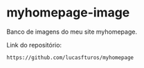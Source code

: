 # myhomepage-image

Banco de imagens do meu site myhomepage.

Link do repositório:

```
https://github.com/lucasfturos/myhomepage
```
